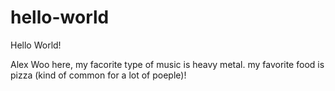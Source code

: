 # hello-world

Hello World!

Alex Woo here, my facorite type of music is heavy metal.
my favorite food is pizza (kind of common for a lot of poeple)!
